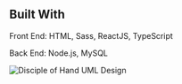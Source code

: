 ## Built With
Front End: HTML, Sass, ReactJS, TypeScript

Back End: Node.js, MySQL

![Disciple of Hand UML Design](https://user-images.githubusercontent.com/47793125/140376135-079d10e1-ee5b-4256-9c3c-219be12aa48e.png)

